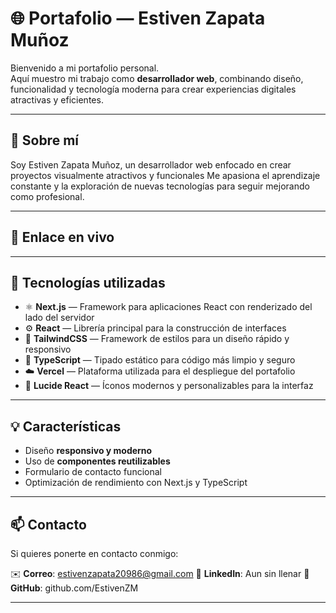 # 🌐 Portafolio — Estiven Zapata Muñoz

Bienvenido a mi portafolio personal.  
Aquí muestro mi trabajo como **desarrollador web**, combinando diseño, funcionalidad y tecnología moderna para crear experiencias digitales atractivas y eficientes.

---

## 🧠 Sobre mí
Soy Estiven Zapata Muñoz, un desarrollador web enfocado en crear proyectos visualmente atractivos y funcionales
Me apasiona el aprendizaje constante y la exploración de nuevas tecnologías para seguir mejorando como profesional.

---

## 🔗 Enlace en vivo



---


## 🚀 Tecnologías utilizadas

- ⚛️ **Next.js** — Framework para aplicaciones React con renderizado del lado del servidor  
- ⚙️ **React** — Librería principal para la construcción de interfaces  
- 🎨 **TailwindCSS** — Framework de estilos para un diseño rápido y responsivo  
- 🧩 **TypeScript** — Tipado estático para código más limpio y seguro  
- ☁️ **Vercel** — Plataforma utilizada para el despliegue del portafolio  
- 💎 **Lucide React** — Íconos modernos y personalizables para la interfaz  

---



## 💡 Características

- Diseño **responsivo y moderno**  
- Uso de **componentes reutilizables**    
- Formulario de contacto funcional  
- Optimización de rendimiento con Next.js y TypeScript  

---

## 📫 Contacto
Si quieres ponerte en contacto conmigo:

✉️ **Correo**: estivenzapata20986@gmail.com
💼 **LinkedIn**: Aun sin llenar
🖤 **GitHub**: github.com/EstivenZM

---


